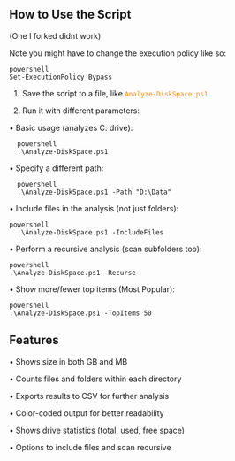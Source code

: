 ## How to Use the Script

 (One I forked didnt work)

 Note you might have to change the execution policy like so:
```
powershell
Set-ExecutionPolicy Bypass
```
1. Save the script to a file, like <code style="color : Darkorange">Analyze-DiskSpace.ps1</code>

3. Run it with different parameters:

•	Basic usage (analyzes C: drive):
```
  powershell
  .\Analyze-DiskSpace.ps1
```

•	Specify a different path:

```
  powershell
  .\Analyze-DiskSpace.ps1 -Path "D:\Data"
```

•	Include files in the analysis (not just folders):
  
  ```
  powershell
    .\Analyze-DiskSpace.ps1 -IncludeFiles
```

•	Perform a recursive analysis (scan subfolders too):

  ```
  powershell
  .\Analyze-DiskSpace.ps1 -Recurse
```

•	Show more/fewer top items (Most Popular):

```
powershell
.\Analyze-DiskSpace.ps1 -TopItems 50
```

## Features

•	Shows size in both GB and MB

•	Counts files and folders within each directory

•	Exports results to CSV for further analysis

•	Color-coded output for better readability

•	Shows drive statistics (total, used, free space)

•	Options to include files and scan recursive
